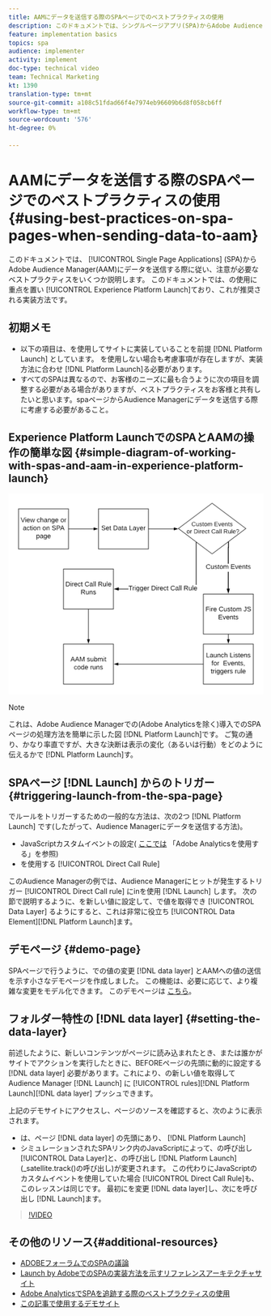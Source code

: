 ```yaml
---
title: AAMにデータを送信する際のSPAページでのベストプラクティスの使用
description: このドキュメントでは、シングルページアプリ(SPA)からAdobe Audience Manager(AAM)にデータを送信する際に従い、注意が必要なベストプラクティスをいくつか説明します。 このドキュメントでは、Launch by Adobeの使用に重点を置いています。これは、推奨される実装方法です。
feature: implementation basics
topics: spa
audience: implementer
activity: implement
doc-type: technical video
team: Technical Marketing
kt: 1390
translation-type: tm+mt
source-git-commit: a108c51fdad66f4e7974eb96609b6d8f058cb6ff
workflow-type: tm+mt
source-wordcount: '576'
ht-degree: 0%

---
```



# AAMにデータを送信する際のSPAページでのベストプラクティスの使用 {#using-best-practices-on-spa-pages-when-sending-data-to-aam}

このドキュメントでは、 [!UICONTROL Single Page Applications] (SPA)からAdobe Audience Manager(AAM)にデータを送信する際に従い、注意が必要なベストプラクティスをいくつか説明します。 このドキュメントでは、の使用に重点を置い [!UICONTROL Experience Platform Launch]ており、これが推奨される実装方法です。

## 初期メモ

* 以下の項目は、を使用してサイトに実装していることを前提 [!DNL Platform Launch] としています。 を使用しない場合も考慮事項が存在しますが、実装方法に合わせ [!DNL Platform Launch]る必要があります。
* すべてのSPAは異なるので、お客様のニーズに最も合うように次の項目を調整する必要がある場合がありますが、ベストプラクティスをお客様と共有したいと思います。spaページからAudience Managerにデータを送信する際に考慮する必要があること。

## Experience Platform LaunchでのSPAとAAMの操作の簡単な図 {#simple-diagram-of-working-with-spas-and-aam-in-experience-platform-launch}

![～でのaamのスパ [!DNL launch]](assets/spa_for_aam_in_launch.png)

>[!NOTE]
>これは、Adobe Audience Managerでの(Adobe Analyticsを除く)導入でのSPAページの処理方法を簡単に示した図 [!DNL Platform Launch]です。 ご覧の通り、かなり率直ですが、大きな決断は表示の変化（あるいは行動）をどのように伝えるかで [!DNL Platform Launch]す。

## SPAページ [!DNL Launch] からのトリガー {#triggering-launch-from-the-spa-page}

でルールをトリガーするための一般的な方法は、次の2つ [!DNL Platform Launch] です(したがって、Audience Managerにデータを送信する方法)。

* JavaScriptカスタムイベントの設定( [ここでは](https://helpx.adobe.com/analytics/kt/using/spa-analytics-best-practices-feature-video-use.html) 「Adobe Analyticsを使用する」を参照)
* を使用する [!UICONTROL Direct Call Rule]

このAudience Managerの例では、Audience Managerにヒットが発生するトリガー [!UICONTROL Direct Call rule] にinを使用 [!DNL Launch] します。 次の節で説明するように、を新しい値に設定して、で値を取得でき [!UICONTROL Data Layer] るようにすると、これは非常に役立ち [!UICONTROL Data Element][!DNL Platform Launch]ます。

## デモページ {#demo-page}

SPAページで行うように、での値の変更 [!DNL data layer] とAAMへの値の送信を示す小さなデモページを作成しました。 この機能は、必要に応じて、より複雑な変更をモデル化できます。 このデモページは [こちら](https://aam.enablementadobe.com/SPA-Launch.html)。

## フォルダー特性の [!DNL data layer] {#setting-the-data-layer}

前述したように、新しいコンテンツがページに読み込まれたとき、または誰かがサイトでアクションを実行したときに、BEFOREページの先頭に動的に設定する [!DNL data layer] 必要があります。これにより、の新しい値を取得してAudience Manager [!DNL Launch] に [!UICONTROL rules][!DNL Platform Launch][!DNL data layer] プッシュできます。

上記のデモサイトにアクセスし、ページのソースを確認すると、次のように表示されます。

* は、ページ [!DNL data layer] の先頭にあり、 [!DNL Platform Launch]
* シミュレーションされたSPAリンク内のJavaScriptによって、の呼び出し [!UICONTROL Data Layer]と、の呼び出し [!DNL Platform Launch] (_satellite.track()の呼び出し)が変更されます。 この代わりにJavaScriptのカスタムイベントを使用していた場合 [!UICONTROL Direct Call Rule]も、このレッスンは同じです。 最初にを変更 [!DNL data layer]し、次にを呼び出し [!DNL Launch]ます。

>[!VIDEO](https://video.tv.adobe.com/v/23322/?quality=12)

## その他のリソース{#additional-resources}

* [ADOBEフォーラムでのSPAの議論](https://forums.adobe.com/thread/2451022)
* [Launch by AdobeでのSPAの実装方法を示すリファレンスアーキテクチャサイト](https://helpx.adobe.com/experience-manager/kt/integration/using/launch-reference-architecture-SPA-tutorial-implement.html)
* [Adobe AnalyticsでSPAを追跡する際のベストプラクティスの使用](https://helpx.adobe.com/analytics/kt/using/spa-analytics-best-practices-feature-video-use.html)
* [この記事で使用するデモサイト](https://aam.enablementadobe.com/SPA-Launch.html)
